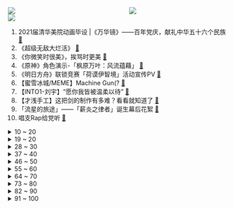 <div >
	<a style="float:left;width:55%;" href = "https://github.com/anuraghazra/github-readme-stats">
	 <img src = "https://github-readme-stats.vercel.app/api?username=iuuuuuaena&theme=buefy&show_icons=true"/>
	</a>
	<a  style="float:right;width:45%" href = "https://github.com/anuraghazra/github-readme-stats">
	 <img  src="https://github-readme-stats.vercel.app/api/top-langs/?username=anuraghazra&layout=compact"/>
	</a>
	</div>

[![](https://img.shields.io/badge/jxd-@jxdgogogo.xyz-yellowgreen.svg)](https://www.jxdgogogo.xyz)<br>
1. 2021届清华美院动画毕设 |《万华镜》——百年党庆，献礼中华五十六个民族 [:link:](//www.bilibili.com/video/BV13X4y1P7z7) <br>
2. 《超级无敌大烂活》 [:link:](//www.bilibili.com/video/BV11y4y1T7VG) <br>
3. 《你微笑时很美》，挨骂时更美 [:link:](//www.bilibili.com/video/BV1K64y1b7gz) <br>
4. 《原神》角色演示-「枫原万叶：风流蕴藉」 [:link:](//www.bilibili.com/video/BV1364y197Kt) <br>
5. 《明日方舟》联锁竞赛「荷谟伊智境」活动宣传PV [:link:](//www.bilibili.com/video/BV1X44y1B7Kh) <br>
6. 【蜜雪冰城/MEME】Machine Gun(? [:link:](//www.bilibili.com/video/BV12M4y1u7uN) <br>
7. 【INTO1-刘宇】“愿你我皆被温柔以待” [:link:](//www.bilibili.com/video/BV1Pb4y1C7Hb) <br>
8. 【才浅手工】这把剑的制作有多难？看看就知道了 [:link:](//www.bilibili.com/video/BV19g411M7wr) <br>
9. 「流星的旅途」——「薪炎之律者」诞生幕后花絮 [:link:](//www.bilibili.com/video/BV1Mh411Y7UT) <br>
10. 唱支Rap给党听 [:link:](//www.bilibili.com/video/BV1Zo4y1k7NA) <br>
<details>
<summary>10 ~ 20</summary>

11. 他们做的事情全场最佳 [:link:](//www.bilibili.com/video/BV1kU4y1G7Xw) <br>
12. 20台手机 14天 动用38人，我测出来了夏天系统更新的秘密 性能横评2.0【新评科技】 [:link:](//www.bilibili.com/video/BV1Xh41187Ht) <br>
13. 试吃巨大燕魟，肉质跟螃蟹一样，把摄影小哥整急眼了 [:link:](//www.bilibili.com/video/BV1Ng41137CT) <br>
14. 铁子们，我该付钱吗？ [:link:](//www.bilibili.com/video/BV15g41137pR) <br>
15. 洗脑神曲～王咕咕想吃空间站的宫保鸡 [:link:](//www.bilibili.com/video/BV1cB4y1T7gG) <br>
16. 新概念约会《倒放挑战番外篇》 [:link:](//www.bilibili.com/video/BV1ZM4y1u7Mm) <br>
17. 《 M C 惊变100天》豆瓣：8.5分 [:link:](//www.bilibili.com/video/BV1G44y1z7np) <br>
18. 【嘉然x乃琳】敢点么？这个🔥花.间.酒🔥有点然！！！ [:link:](//www.bilibili.com/video/BV1Mh411Y7vS) <br>
19. 这碗拉面花了帅小伙整整四天时间，光汤底就炖了10小时，太香了 [:link:](//www.bilibili.com/video/BV1ZM4y1u7rZ) <br>
</details>
<details>
<summary>19 ~ 20</summary>

20. 一个人，用混凝土暴写青春之诗！ [:link:](//www.bilibili.com/video/BV1Yf4y1t7Mv) <br>
21. 东北串串店干饭，竟然被邻桌的美少女治愈，越来越相信缘分了！无广试吃员/美食探店 [:link:](//www.bilibili.com/video/BV165411T7Pc) <br>
22. 希望更多的人关注足球 [:link:](//www.bilibili.com/video/BV1qf4y1t72N) <br>
23. 这个习惯改变了我的人生 [:link:](//www.bilibili.com/video/BV1uf4y1b7R8) <br>
24. 【STN快报第五季43】EA，让我康康可以么 [:link:](//www.bilibili.com/video/BV1uw411o7Dt) <br>
25. 真白嫖失败，四国语言翻唱《海底》给我听哭了..直击灵魂 [:link:](//www.bilibili.com/video/BV1Ev411W7Rn) <br>
26. 如果你不想学习, 就坚持把这个视频看完 [:link:](//www.bilibili.com/video/BV1fv411n73Q) <br>
27. BILIBILI 12 周年演讲 [:link:](//www.bilibili.com/video/BV1CV411s7jd) <br>
28. 【汪品先】马里亚纳海沟再往下是什么？海沟中有生物吗？ [:link:](//www.bilibili.com/video/BV1TM4y1g78r) <br>
</details>
<details>
<summary>28 ~ 30</summary>

29. 100年来，中国做了什么？——以地理的视角 [:link:](//www.bilibili.com/video/BV1cg41137ZW) <br>
30. 网友举报大型娱乐场所聚众吸毒？阿特带缉毒犬与百名警员火速突击清查！ [:link:](//www.bilibili.com/video/BV1dB4y1M7YU) <br>
31. ⚡️热爱105°C的可莉⚡️原创填词版 [:link:](//www.bilibili.com/video/BV1Yf4y1t7U3) <br>
32. 耗时5天！我完美还原了反恐精英！ [:link:](//www.bilibili.com/video/BV1m64y197ud) <br>
33. 嘻嘻，我的情商可真高 [:link:](//www.bilibili.com/video/BV1Lg41137dp) <br>
34. 985大学豪华宿舍，这不比招生简介好使？ [:link:](//www.bilibili.com/video/BV1rM4y1u743) <br>
35. 女朋友的未婚夫跟我求婚？我从来没见过这么离谱的爱情！ [:link:](//www.bilibili.com/video/BV1Pf4y1b7Pu) <br>
36. 21年风雨 豆瓣3.9涨到7.9西游记后传封神之路 [:link:](//www.bilibili.com/video/BV1wK4y1g7So) <br>
37. up主为宣传禁毒豁出去了，多种新型毒品现场展示 [:link:](//www.bilibili.com/video/BV1MX4y1P7JF) <br>
</details>
<details>
<summary>37 ~ 40</summary>

38. 拥有100w位观众爸爸是什么体验？ [:link:](//www.bilibili.com/video/BV1Y5411T7h6) <br>
39. 为什么卖30的奈雪还在亏，3块的蜜雪冰城却赚大钱？（结尾彩蛋）【阿Test】 [:link:](//www.bilibili.com/video/BV12V411s7Vt) <br>
40. 在妈妈回家前几秒 人人都可以是快银 [:link:](//www.bilibili.com/video/BV1RV411s7yu) <br>
41. 测测你的性格温度？是-1度？0度？105度？还是-273.15度？在不同人面前的温度有什么不同？ [:link:](//www.bilibili.com/video/BV1164y1t7v1) <br>
42. 期 末 查 分 现 状 [:link:](//www.bilibili.com/video/BV1364y197Yz) <br>
43. 我把老板的车给毁了？ [:link:](//www.bilibili.com/video/BV1Ko4y1C7CS) <br>
44. 他哭着连说三个“对不起”，可我们谁都不配接受他的道歉 [:link:](//www.bilibili.com/video/BV1i5411T7vC) <br>
45. "失 忆 的 笨 狗" [:link:](//www.bilibili.com/video/BV1Xq4y1L73n) <br>
46. 奥 丁 听 了 感 觉 接 受 不 了 [:link:](//www.bilibili.com/video/BV1ay4y1M7Qm) <br>
</details>
<details>
<summary>46 ~ 50</summary>

47. 高考三次，放弃复读的我，现在过的如何 [:link:](//www.bilibili.com/video/BV14g411378b) <br>
48. 某银行人下班都在干什么 [:link:](//www.bilibili.com/video/BV1EV411x7Mu) <br>
49. 【爷青回】第一集，2021年，你是否记得舒畅的开机密码？ [:link:](//www.bilibili.com/video/BV1cK4y1g7R8) <br>
50. 【科普】巧克力是怎么被发明的？ [:link:](//www.bilibili.com/video/BV1zf4y1t7CN) <br>
51. 人  情  世  故  Plus [:link:](//www.bilibili.com/video/BV17q4y1s7UV) <br>
52. 偷梗、烂俗、尬糖精，这部破剧我先喷了，暴躁吐槽《你微笑时很美》 [:link:](//www.bilibili.com/video/BV1B54y1H7GZ) <br>
53. 男 朋 友 的 格 局 有 多 大 ？ [:link:](//www.bilibili.com/video/BV1Qv411n7Uw) <br>
54. b站最委屈的猫磁悬浮列猫，据说刷到视频的人都会被他的委屈脸深深吸引？你有没有沦陷呢 [:link:](//www.bilibili.com/video/BV1ff4y1t7gw) <br>
55. 无跑跳减脂训练，甩掉9.8斤脂肪，不伤膝盖不伤腰 [:link:](//www.bilibili.com/video/BV1aU4y1G7ek) <br>
</details>
<details>
<summary>55 ~ 60</summary>

56. 我迟早笑死在云缨的技能里 [:link:](//www.bilibili.com/video/BV1mU4y1G7tt) <br>
57. 炸裂的玫瑰花 [:link:](//www.bilibili.com/video/BV1Hy4y1M7rf) <br>
58. 社会到底把谁改变了？ [:link:](//www.bilibili.com/video/BV16b4y1C7J6) <br>
59. KING／怠惰【歌ってみた】 [:link:](//www.bilibili.com/video/BV1r64y197R8) <br>
60. 我不是一个人在战斗，因为我还有你们！ [:link:](//www.bilibili.com/video/BV1HK4y1g7rc) <br>
61. 【方舟毕业应援曲】《跃浪前行》 [:link:](//www.bilibili.com/video/BV1Tv411H7Ci) <br>
62. 🔥 炙 热 沙 城 🔥 [:link:](//www.bilibili.com/video/BV1aM4y1u7tn) <br>
63. 2021年6月26日，分享一则动画。 [:link:](//www.bilibili.com/video/BV1Ky4y1M75c) <br>
64. 【罗翔】容留吸毒触犯刑法，教唆吸毒？这种损友不交也罢！ [:link:](//www.bilibili.com/video/BV1654y1H7Xu) <br>
</details>
<details>
<summary>64 ~ 70</summary>

65. 波浪笔？听说用这支笔写字的人都会翻车！ [:link:](//www.bilibili.com/video/BV1Dh41187tY) <br>
66. 这肉感！请原地封神！ [:link:](//www.bilibili.com/video/BV1i5411T7MP) <br>
67. 云缨× 云樱√ 粉色JK绝对领域？！王者荣耀新英雄 [:link:](//www.bilibili.com/video/BV1bw411o7Mp) <br>
68. 【亦】榨干电脑！一台游戏本挑战全寝开黑：比虚拟机更高效的多人一机方案 [:link:](//www.bilibili.com/video/BV1FX4y1P7MC) <br>
69. 【逆水寒】七个灵魂歌手在一起可以召唤出什么？大宋一曲定风流！ [:link:](//www.bilibili.com/video/BV1R64y1t7w2) <br>
70. 两个憨憨的大冒险 [:link:](//www.bilibili.com/video/BV15v411H7c1) <br>
71. 《花海》你好久 都没再来 [:link:](//www.bilibili.com/video/BV1Gq4y1s7rK) <br>
72. 来 逛 漫 展 吧！【原神动画剧场】 [:link:](//www.bilibili.com/video/BV1My4y1M7fV) <br>
73. B站少年如何成为大山里的孩子王？ [:link:](//www.bilibili.com/video/BV1B5411T7Jd) <br>
</details>
<details>
<summary>73 ~ 80</summary>

74. 原神这种二次元游戏也能叫文化输出嘛？【膨胀说】游戏解构！ [:link:](//www.bilibili.com/video/BV1do4y1k7KP) <br>
75. 我是卧底，我的真名无人知晓 [:link:](//www.bilibili.com/video/BV1cK4y1g7XP) <br>
76. 新研究表明：地球可能已被外星系观察好多年了 [:link:](//www.bilibili.com/video/BV1dU4y1G7vx) <br>
77. 哆啦A梦神秘隐藏故事线！背后真相真的很令人暖心！哆啦冷知识03 [:link:](//www.bilibili.com/video/BV1pw411o7JU) <br>
78. 电 车 之 👴（上集） [:link:](//www.bilibili.com/video/BV1ew411o79e) <br>
79. 使命在战地召唤 [:link:](//www.bilibili.com/video/BV1264y1r7PL) <br>
80. 【猛男舞团】蜜雪冰城主题曲 [:link:](//www.bilibili.com/video/BV1qX4y1A7AD) <br>
81. ⛄二 次 元 蜜 雪 冰 城⛄ [:link:](//www.bilibili.com/video/BV1ug41137oL) <br>
82. 嘘，我来了 [:link:](//www.bilibili.com/video/BV1oo4y1k775) <br>
</details>
<details>
<summary>82 ~ 90</summary>

83. 【一人食】10分钟get二十个简单有趣的小食谱 有手就能做 [:link:](//www.bilibili.com/video/BV1FM4y1g7vv) <br>
84. 姐妹们！你们都是凭本事刷到这个视频的！！ [:link:](//www.bilibili.com/video/BV1F54y1p731) <br>
85. 梁祝手书 [:link:](//www.bilibili.com/video/BV1V54y1H7wa) <br>
86. 我一定要成为爆枪英雄！ [:link:](//www.bilibili.com/video/BV1Gg4113777) <br>
87. 抄袭融梗  恶心至极  《你微笑时很美》滚出太阳系！！ [:link:](//www.bilibili.com/video/BV1e54y1H7F5) <br>
88. 26岁，才明白的这些事… [:link:](//www.bilibili.com/video/BV16o4y1k7WZ) <br>
89. 不卧槽挑战 #2 [:link:](//www.bilibili.com/video/BV1g44y1z76D) <br>
90. 【经典回归】考 试 出 分 [:link:](//www.bilibili.com/video/BV16w411o7DL) <br>
91. 消化一下：香港的这颗“毒苹果”，终于蔫了！ [:link:](//www.bilibili.com/video/BV1my4y1T7tW) <br>
</details>
<details>
<summary>91 ~ 100</summary>

92. 我买到了“毒品”电子烟油，卖家全程黑话交易【老爸评测】 [:link:](//www.bilibili.com/video/BV1wh411h7jh) <br>
93. 图 灵 测 试 [:link:](//www.bilibili.com/video/BV1zB4y1K7Jo) <br>
94. 美军撤出阿富汗，塔利班将如闪电般归来吗？ [:link:](//www.bilibili.com/video/BV1fM4y1u7UE) <br>
95. 【食肉目】欢迎来到食物链顶端 𝓦𝓮𝓵𝓬𝓸𝓶𝓮 𝓽𝓸 𝓽𝓱𝓮 𝓽𝓸𝓹 𝓸𝓯 𝓽𝓱𝓮 𝓯𝓸𝓸𝓭 𝓬𝓱𝓪𝓲𝓷 [:link:](//www.bilibili.com/video/BV1cX4y1P7jt) <br>
96. 隔着蚊帐当面宠其它小猫咪，暴躁老猫当场掀翻蚊帐！ [:link:](//www.bilibili.com/video/BV1mX4y1A784) <br>
97. 岩 王 帝 姬 [:link:](//www.bilibili.com/video/BV1ZU4y1G7Rk) <br>
98. 这赶海就离谱了，离牢底座穿只差这一步 [:link:](//www.bilibili.com/video/BV1bB4y1K7Sh) <br>
99. 粉丝给我发了一份奇怪的植物大战僵尸，玩了之后气的我想把桌子吃了！ [:link:](//www.bilibili.com/video/BV1y64y1t7QL) <br>
100. 看了这些男人，我已没了世俗的欲望 。。。|每天一遍，男人再见 【古装男混剪】 [:link:](//www.bilibili.com/video/BV1Qq4y1L76q) <br>
</details>

